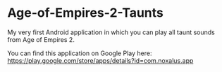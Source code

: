 Age-of-Empires-2-Taunts
=======================

My very first Android application in which you can play all taunt sounds from Age of Empires 2.

You can find this application on Google Play here: https://play.google.com/store/apps/details?id=com.noxalus.app